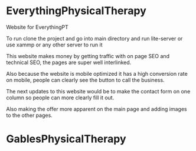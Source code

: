 # EverythingPhysicalTherapy
Website for EverythingPT

To run clone the project and go into main directory and run lite-server or use xammp or any other server to run it

This website makes money by getting traffic with on page SEO and technical SEO, the pages are super well interlinked. 

Also because the website is mobile optimized it has a high conversion rate on mobile, people can clearly see the button to call the business. 

The next updates to this website would be to make the contact form on one column so people can more clearly fill it out. 

Also making the offer more apparent on the main page and adding images to the other pages. 
# GablesPhysicalTherapy
